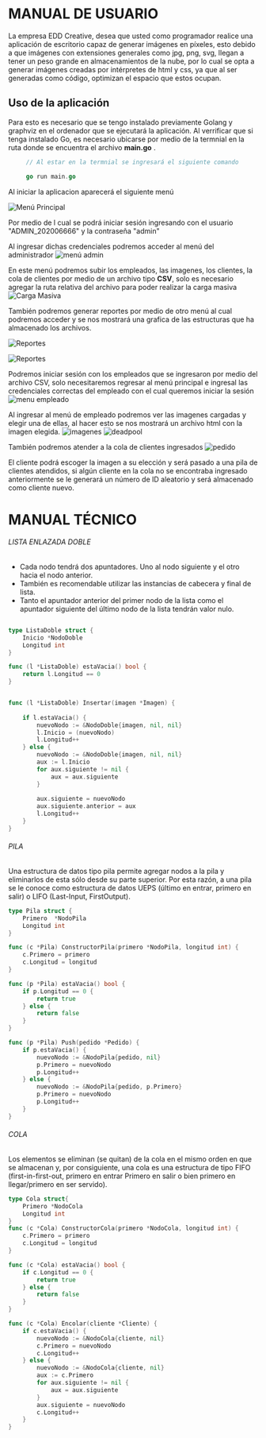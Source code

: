 # MANUAL DE USUARIO

La empresa EDD Creative, desea que usted como programador realice una aplicación de escritorio capaz de generar imágenes en píxeles, esto debido a que imágenes con extensiones generales como jpg, png, svg, llegan a tener un peso grande en almacenamientos de la nube, por lo cual se opta a generar imágenes creadas por intérpretes de html y css, ya que al ser generadas como código, optimizan el espacio que estos ocupan.

## **Uso de la aplicación**

Para esto es necesario que se tengo instalado previamente Golang  y graphviz en el ordenador que se ejecutará la aplicación.
Al verrificar que si tenga instalado Go, es necesario ubicarse por medio de la termnial en la ruta donde se encuentra el archivo **main.go** . 
``` Go
     // Al estar en la termnial se ingresará el siguiente comando 

     go run main.go
```
Al iniciar la aplicacion aparecerá el siguiente menú 

![Menú Principal](/images/Menu.png)

Por medio de l cual se podrá iniciar sesión ingresando con el usuario "ADMIN_202006666" y la contraseña "admin"

Al ingresar dichas credenciales podremos acceder al menú del administrador 
![menú admin](/images/admin.png)

En este menú podremos subir los empleados, las imagenes, los clientes, la cola de clientes por medio de un archivo tipo **CSV**, solo es necesario agregar la ruta relativa del archivo para poder realizar la carga masiva
![Carga Masiva](/images/cargaMasiva.png)

También podremos generar reportes por medio de otro menú al cual podremos acceder y se nos mostrará una grafica de las estructuras que ha almacenado los archivos.

![Reportes](/images/reportes.png)

![Reportes](/images/listaSimple.jpg)


Podremos iniciar sesión con los empleados que se ingresaron por medio del archivo CSV, solo necesitaremos regresar al menú principal e ingresal las credenciales correctas del empleado con el cual queremos iniciar la sesión
![menu empleado](/images/empleado.png)

Al ingresar al menú de empleado podremos ver las imagenes cargadas y elegir una de ellas, al hacer esto se nos mostrará un archivo html con la imagen elegida.
![imagenes](/images/imagenes.png)
![deadpool](/images/deadpool.png)

También podremos atender a la cola de clientes ingresados
![pedido](/images/pedido.png)

El cliente podrá escoger la imagen a su elección y será pasado a una pila de clientes atendidos, si algún cliente en la cola no se encontraba ingresado anteriormente se le generará un número de ID aleatorio y será almacenado como cliente nuevo.



# MANUAL TÉCNICO

###### LISTA ENLAZADA DOBLE

* Cada nodo tendrá dos apuntadores. Uno al nodo siguiente y el otro hacia
el nodo anterior.
* También es recomendable utilizar las instancias de cabecera y final de
lista.
* Tanto el apuntador anterior del primer nodo de la lista como el apuntador
siguiente del último nodo de la lista tendrán valor nulo.
``` Go

type ListaDoble struct {
	Inicio *NodoDoble
	Longitud int
}

func (l *ListaDoble) estaVacia() bool {
	return l.Longitud == 0
}


func (l *ListaDoble) Insertar(imagen *Imagen) {
	
	if l.estaVacia() {
		nuevoNodo := &NodoDoble{imagen, nil, nil}
		l.Inicio = (nuevoNodo)
		l.Longitud++
	} else {
		nuevoNodo := &NodoDoble{imagen, nil, nil}
		aux := l.Inicio
		for aux.siguiente != nil {
			aux = aux.siguiente
		}
		
		aux.siguiente = nuevoNodo
		aux.siguiente.anterior = aux
		l.Longitud++
	}
}
```
###### PILA
Una estructura de datos tipo pila permite agregar nodos a la pila y
eliminarlos de esta sólo desde su parte superior. Por esta razón, a una pila se le conoce como estructura de datos UEPS (último en entrar, primero en salir) o LIFO (Last-Input, FirstOutput).
``` Go
type Pila struct {
	Primero  *NodoPila
	Longitud int
}

func (c *Pila) ConstructorPila(primero *NodoPila, longitud int) {
	c.Primero = primero
	c.Longitud = longitud
}

func (p *Pila) estaVacia() bool {
	if p.Longitud == 0 {
		return true
	} else {
		return false
	}
}

func (p *Pila) Push(pedido *Pedido) {
	if p.estaVacia() {
		nuevoNodo := &NodoPila{pedido, nil}
		p.Primero = nuevoNodo
		p.Longitud++
	} else {
		nuevoNodo := &NodoPila{pedido, p.Primero}
		p.Primero = nuevoNodo
		p.Longitud++
	}
}
```
###### COLA
Los elementos se eliminan (se quitan) de la cola en el mismo orden en que se almacenan y, por consiguiente, una cola es una estructura de tipo FIFO
(first-in-first-out, primero en entrar Primero en salir o bien primero en
llegar/primero en ser servido). 

``` Go
type Cola struct{
	Primero *NodoCola
	Longitud int
}
func (c *Cola) ConstructorCola(primero *NodoCola, longitud int) {
	c.Primero = primero
	c.Longitud = longitud
}

func (c *Cola) estaVacia() bool {
	if c.Longitud == 0 {
		return true
	} else {
		return false
	}
}

func (c *Cola) Encolar(cliente *Cliente) {
	if c.estaVacia() {
		nuevoNodo := &NodoCola{cliente, nil}
		c.Primero = nuevoNodo
		c.Longitud++
	} else {
		nuevoNodo := &NodoCola{cliente, nil}
		aux := c.Primero
		for aux.siguiente != nil {
			aux = aux.siguiente
		}
		aux.siguiente = nuevoNodo
		c.Longitud++
	}
}

```
